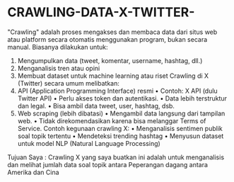 # CRAWLING-DATA-X-TWITTER-
"Crawling" adalah proses mengakses dan membaca data dari situs web atau platform secara otomatis menggunakan program, bukan secara manual.
 Biasanya dilakukan untuk: 
 1. Mengumpulkan data (tweet, komentar, username, hashtag, dll.) 
 2. Menganalisis tren atau opini 
 3. Membuat dataset untuk machine learning atau riset
Crawling di X (Twitter) secara umum melibatkan:
1.	API (Application Programming Interface) resmi 
•	Contoh: X API (dulu Twitter API)
•	Perlu akses token dan autentikasi.
•	Data lebih terstruktur dan legal.
•	Bisa ambil data tweet, user, hashtag, dsb. 
2.	Web scraping (lebih dibatasi) 
•	Mengambil data langsung dari tampilan web. 
•	Tidak direkomendasikan karena bisa melanggar Terms of Service. 
Contoh kegunaan crawling X:
•	Menganalisis sentimen publik soal topik tertentu 
•	Mendeteksi trending hashtag 
•	Menyusun dataset untuk model NLP (Natural Language Processing)

Tujuan Saya : 
Crawling X yang saya buatkan ini adalah untuk menganalisis dan melihat jumlah data soal topik antara Peperangan dagang antara Amerika dan Cina   

